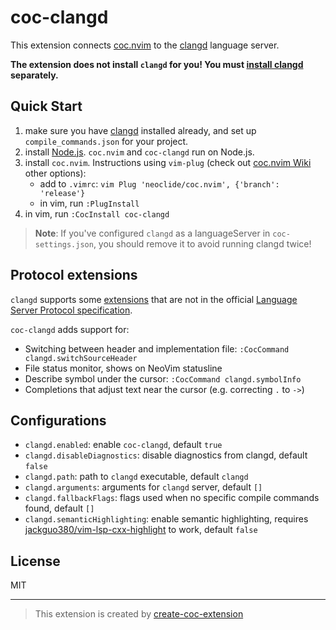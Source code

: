# coc-clangd

This extension connects [coc.nvim][] to the [clangd][] language server.

**The extension does not install `clangd` for you! You must [install clangd][clangd] separately.**

## Quick Start

1. make sure you have [clangd][] installed already, and set up `compile_commands.json` for your project.
1. install [Node.js][]. `coc.nvim` and `coc-clangd` run on Node.js.
1. install `coc.nvim`. Instructions using `vim-plug` (check out [coc.nvim Wiki][] other options):
   - add to `.vimrc`: `vim Plug 'neoclide/coc.nvim', {'branch': 'release'}`
   - in vim, run `:PlugInstall`
1. in vim, run `:CocInstall coc-clangd`

> **Note**: If you've configured `clangd` as a languageServer in `coc-settings.json`, you should remove it to avoid running clangd twice!

## Protocol extensions

`clangd` supports some [extensions][] that are not in the official [Language Server Protocol specification][lsp].

`coc-clangd` adds support for:

- Switching between header and implementation file: `:CocCommand clangd.switchSourceHeader`
- File status monitor, shows on NeoVim statusline
- Describe symbol under the cursor: `:CocCommand clangd.symbolInfo`
- Completions that adjust text near the cursor (e.g. correcting `.` to `->`)

## Configurations

- `clangd.enabled`: enable `coc-clangd`, default `true`
- `clangd.disableDiagnostics`: disable diagnostics from clangd, default `false`
- `clangd.path`: path to `clangd` executable, default `clangd`
- `clangd.arguments`: arguments for `clangd` server, default `[]`
- `clangd.fallbackFlags`: flags used when no specific compile commands found, default `[]`
- `clangd.semanticHighlighting`: enable semantic highlighting, requires [jackguo380/vim-lsp-cxx-highlight](https://github.com/jackguo380/vim-lsp-cxx-highlight) to work, default `false`

## License

MIT

---

> This extension is created by [create-coc-extension](https://github.com/fannheyward/create-coc-extension)

[node.js]: https://nodejs.org/en/
[clangd]: https://clangd.llvm.org/installation.html
[coc.nvim]: https://github.com/neoclide/coc.nvim
[coc.nvim wiki]: https://github.com/neoclide/coc.nvim/wiki/Install-coc.nvim
[lsp]: https://microsoft.github.io/language-server-protocol/specification
[extensions]: https://clangd.llvm.org/extensions.html
